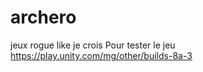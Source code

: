 # archero
 jeux rogue like je crois 
Pour tester le jeu https://play.unity.com/mg/other/builds-8a-3 
